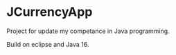 # JCurrencyApp
Project for update my competance in Java programming.

Build on eclipse and Java 16.
